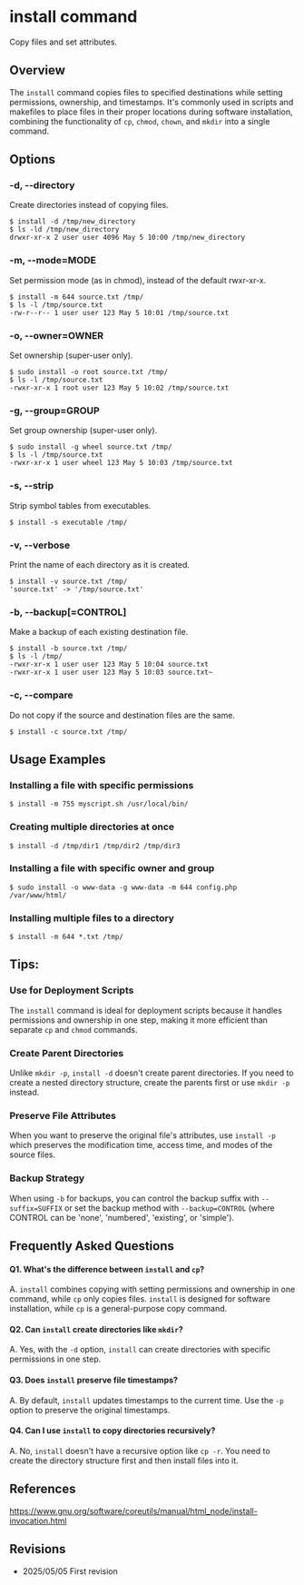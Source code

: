 # install command

Copy files and set attributes.

## Overview

The `install` command copies files to specified destinations while setting permissions, ownership, and timestamps. It's commonly used in scripts and makefiles to place files in their proper locations during software installation, combining the functionality of `cp`, `chmod`, `chown`, and `mkdir` into a single command.

## Options

### **-d, --directory**

Create directories instead of copying files.

```console
$ install -d /tmp/new_directory
$ ls -ld /tmp/new_directory
drwxr-xr-x 2 user user 4096 May 5 10:00 /tmp/new_directory
```

### **-m, --mode=MODE**

Set permission mode (as in chmod), instead of the default rwxr-xr-x.

```console
$ install -m 644 source.txt /tmp/
$ ls -l /tmp/source.txt
-rw-r--r-- 1 user user 123 May 5 10:01 /tmp/source.txt
```

### **-o, --owner=OWNER**

Set ownership (super-user only).

```console
$ sudo install -o root source.txt /tmp/
$ ls -l /tmp/source.txt
-rwxr-xr-x 1 root user 123 May 5 10:02 /tmp/source.txt
```

### **-g, --group=GROUP**

Set group ownership (super-user only).

```console
$ sudo install -g wheel source.txt /tmp/
$ ls -l /tmp/source.txt
-rwxr-xr-x 1 user wheel 123 May 5 10:03 /tmp/source.txt
```

### **-s, --strip**

Strip symbol tables from executables.

```console
$ install -s executable /tmp/
```

### **-v, --verbose**

Print the name of each directory as it is created.

```console
$ install -v source.txt /tmp/
'source.txt' -> '/tmp/source.txt'
```

### **-b, --backup[=CONTROL]**

Make a backup of each existing destination file.

```console
$ install -b source.txt /tmp/
$ ls -l /tmp/
-rwxr-xr-x 1 user user 123 May 5 10:04 source.txt
-rwxr-xr-x 1 user user 123 May 5 10:03 source.txt~
```

### **-c, --compare**

Do not copy if the source and destination files are the same.

```console
$ install -c source.txt /tmp/
```

## Usage Examples

### Installing a file with specific permissions

```console
$ install -m 755 myscript.sh /usr/local/bin/
```

### Creating multiple directories at once

```console
$ install -d /tmp/dir1 /tmp/dir2 /tmp/dir3
```

### Installing a file with specific owner and group

```console
$ sudo install -o www-data -g www-data -m 644 config.php /var/www/html/
```

### Installing multiple files to a directory

```console
$ install -m 644 *.txt /tmp/
```

## Tips:

### Use for Deployment Scripts

The `install` command is ideal for deployment scripts because it handles permissions and ownership in one step, making it more efficient than separate `cp` and `chmod` commands.

### Create Parent Directories

Unlike `mkdir -p`, `install -d` doesn't create parent directories. If you need to create a nested directory structure, create the parents first or use `mkdir -p` instead.

### Preserve File Attributes

When you want to preserve the original file's attributes, use `install -p` which preserves the modification time, access time, and modes of the source files.

### Backup Strategy

When using `-b` for backups, you can control the backup suffix with `--suffix=SUFFIX` or set the backup method with `--backup=CONTROL` (where CONTROL can be 'none', 'numbered', 'existing', or 'simple').

## Frequently Asked Questions

#### Q1. What's the difference between `install` and `cp`?
A. `install` combines copying with setting permissions and ownership in one command, while `cp` only copies files. `install` is designed for software installation, while `cp` is a general-purpose copy command.

#### Q2. Can `install` create directories like `mkdir`?
A. Yes, with the `-d` option, `install` can create directories with specific permissions in one step.

#### Q3. Does `install` preserve file timestamps?
A. By default, `install` updates timestamps to the current time. Use the `-p` option to preserve the original timestamps.

#### Q4. Can I use `install` to copy directories recursively?
A. No, `install` doesn't have a recursive option like `cp -r`. You need to create the directory structure first and then install files into it.

## References

https://www.gnu.org/software/coreutils/manual/html_node/install-invocation.html

## Revisions

- 2025/05/05 First revision